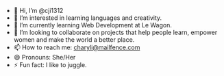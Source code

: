 - 👋 Hi, I’m @cji1312
- 👀 I’m interested in learning languages and creativity.
- 🌱 I’m currently learning Web Development at Le Wagon.
- 💞️ I’m looking to collaborate on projects that help people learn, empower women and make the world a better place.
- 📫 How to reach me: charyli@mailfence.com
- 😄 Pronouns: She/Her
- ⚡ Fun fact: I like to juggle.

<!---
cji1312/cji1312 is a ✨ special ✨ repository because its `README.md` (this file) appears on your GitHub profile.
You can click the Preview link to take a look at your changes.
--->
